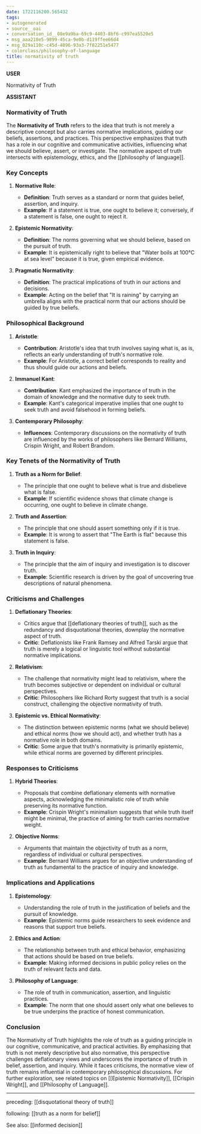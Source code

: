 ```yaml
---
date: 1722116200.565432
tags:
- autogenerated
- source__oai
- conversation_id__08e9a9ba-69c9-4403-8bf6-c997ea5520e5
- msg_aaa218e5-9899-45ca-9e0b-d119ffee66d4
- msg_029a110c-c45d-4896-93a3-7f82251e5477
- colorclass/philosophy-of-language
title: normativity of truth
---
```


**USER**

Normativity of Truth


**ASSISTANT**

### Normativity of Truth

The **Normativity of Truth** refers to the idea that truth is not merely a descriptive concept but also carries normative implications, guiding our beliefs, assertions, and practices. This perspective emphasizes that truth has a role in our cognitive and communicative activities, influencing what we should believe, assert, or investigate. The normative aspect of truth intersects with epistemology, ethics, and the [[philosophy of language]].

### Key Concepts

1. **Normative Role**:
   - **Definition**: Truth serves as a standard or norm that guides belief, assertion, and inquiry.
   - **Example**: If a statement is true, one ought to believe it; conversely, if a statement is false, one ought to reject it.

2. **Epistemic Normativity**:
   - **Definition**: The norms governing what we should believe, based on the pursuit of truth.
   - **Example**: It is epistemically right to believe that "Water boils at 100°C at sea level" because it is true, given empirical evidence.

3. **Pragmatic Normativity**:
   - **Definition**: The practical implications of truth in our actions and decisions.
   - **Example**: Acting on the belief that "It is raining" by carrying an umbrella aligns with the practical norm that our actions should be guided by true beliefs.

### Philosophical Background

1. **Aristotle**:
   - **Contribution**: Aristotle's idea that truth involves saying what is, as is, reflects an early understanding of truth's normative role.
   - **Example**: For Aristotle, a correct belief corresponds to reality and thus should guide our actions and beliefs.

2. **Immanuel Kant**:
   - **Contribution**: Kant emphasized the importance of truth in the domain of knowledge and the normative duty to seek truth.
   - **Example**: Kant's categorical imperative implies that one ought to seek truth and avoid falsehood in forming beliefs.

3. **Contemporary Philosophy**:
   - **Influences**: Contemporary discussions on the normativity of truth are influenced by the works of philosophers like Bernard Williams, Crispin Wright, and Robert Brandom.

### Key Tenets of the Normativity of Truth

1. **Truth as a Norm for Belief**:
   - The principle that one ought to believe what is true and disbelieve what is false.
   - **Example**: If scientific evidence shows that climate change is occurring, one ought to believe in climate change.

2. **Truth and Assertion**:
   - The principle that one should assert something only if it is true.
   - **Example**: It is wrong to assert that "The Earth is flat" because this statement is false.

3. **Truth in Inquiry**:
   - The principle that the aim of inquiry and investigation is to discover truth.
   - **Example**: Scientific research is driven by the goal of uncovering true descriptions of natural phenomena.

### Criticisms and Challenges

1. **Deflationary Theories**:
   - Critics argue that [[deflationary theories of truth]], such as the redundancy and disquotational theories, downplay the normative aspect of truth.
   - **Critic**: Deflationists like Frank Ramsey and Alfred Tarski argue that truth is merely a logical or linguistic tool without substantial normative implications.

2. **Relativism**:
   - The challenge that normativity might lead to relativism, where the truth becomes subjective or dependent on individual or cultural perspectives.
   - **Critic**: Philosophers like Richard Rorty suggest that truth is a social construct, challenging the objective normativity of truth.

3. **Epistemic vs. Ethical Normativity**:
   - The distinction between epistemic norms (what we should believe) and ethical norms (how we should act), and whether truth has a normative role in both domains.
   - **Critic**: Some argue that truth's normativity is primarily epistemic, while ethical norms are governed by different principles.

### Responses to Criticisms

1. **Hybrid Theories**:
   - Proposals that combine deflationary elements with normative aspects, acknowledging the minimalistic role of truth while preserving its normative function.
   - **Example**: Crispin Wright's minimalism suggests that while truth itself might be minimal, the practice of aiming for truth carries normative weight.

2. **Objective Norms**:
   - Arguments that maintain the objectivity of truth as a norm, regardless of individual or cultural perspectives.
   - **Example**: Bernard Williams argues for an objective understanding of truth as fundamental to the practice of inquiry and knowledge.

### Implications and Applications

1. **Epistemology**:
   - Understanding the role of truth in the justification of beliefs and the pursuit of knowledge.
   - **Example**: Epistemic norms guide researchers to seek evidence and reasons that support true beliefs.

2. **Ethics and Action**:
   - The relationship between truth and ethical behavior, emphasizing that actions should be based on true beliefs.
   - **Example**: Making informed decisions in public policy relies on the truth of relevant facts and data.

3. **Philosophy of Language**:
   - The role of truth in communication, assertion, and linguistic practices.
   - **Example**: The norm that one should assert only what one believes to be true underpins the practice of honest communication.

### Conclusion

The Normativity of Truth highlights the role of truth as a guiding principle in our cognitive, communicative, and practical activities. By emphasizing that truth is not merely descriptive but also normative, this perspective challenges deflationary views and underscores the importance of truth in belief, assertion, and inquiry. While it faces criticisms, the normative view of truth remains influential in contemporary philosophical discussions. For further exploration, see related topics on [[Epistemic Normativity]], [[Crispin Wright]], and [[Philosophy of Language]].


---

preceding: [[disquotational theory of truth]]  


following: [[truth as a norm for belief]]

See also: [[informed decision]]
